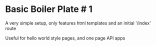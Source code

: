 # Basic Boiler Plate # 1

A very simple setup, only features html templates and an initial '/index' route

Useful for hello world style pages, and one page API apps